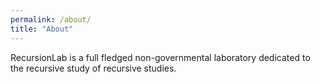 ```yaml
---
permalink: /about/
title: "About"
---
```


RecursionLab is a full fledged non-governmental laboratory dedicated to the recursive study of recursive studies.
